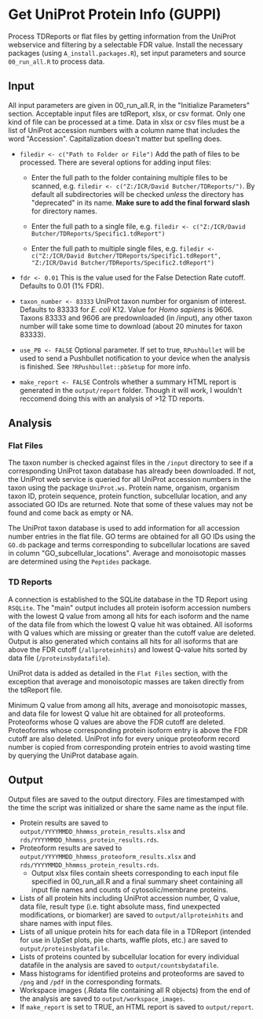 
# Get UniProt Protein Info (GUPPI)

Process TDReports or flat files by getting information from the UniProt webservice and filtering by a selectable FDR value. Install the necessary packages (using `A_install.packages.R`), set input parameters and source `00_run_all.R` to process data.

## Input

All input parameters are given in 00_run_all.R, in the "Initialize Parameters" section. Acceptable input files are tdReport, xlsx, or csv format. Only one kind of file can be processed at a time. Data in xlsx or csv files must be a list of UniProt accession numbers with a column name that includes the word "Accession". Capitalization doesn't matter but spelling does. 

- `filedir <- c("Path to Folder or File")` Add the path of files to be processed. There are several options for adding input files: 
   
    - Enter the full path to the folder containing multiple files to be scanned, e.g. `filedir <- c("Z:/ICR/David Butcher/TDReports/")`. By default all subdirectories will be checked *unless* the directory has "deprecated" in its name. **Make sure to add the final forward slash** for directory names. 

    - Enter the full path to a single file, e.g. `filedir <- c("Z:/ICR/David Butcher/TDReports/Specific1.tdReport")`

    - Enter the full path to multiple single files, e.g. `filedir <- c("Z:/ICR/David Butcher/TDReports/Specific1.tdReport", "Z:/ICR/David Butcher/TDReports/Specific2.tdReport")`

- `fdr <- 0.01` This is the value used for the False Detection Rate cutoff. Defaults to 0.01 (1% FDR).

- `taxon_number <- 83333` UniProt taxon number for organism of interest. Defaults to 83333 for *E. coli* K12. Value for *Homo sapiens* is 9606. Taxons 83333 and 9606 are predownloaded (in /input), any other taxon number will take some time to download (about 20 minutes for taxon 83333).

- `use_PB <- FALSE` Optional parameter. If set to true, `RPushbullet` will be used to send a Pushbullet notification to your device when the analysis is finished. See `?RPushbullet::pbSetup` for more info.

- `make_report <- FALSE` Controls whether a summary HTML report is generated in the `output/report` folder. Though it will work, I wouldn't reccomend doing this with an analysis of >12 TD reports.

## Analysis

### Flat Files

The taxon number is checked against files in the `/input` directory to see if a corresponding UniProt taxon database has already been downloaded. If not, the UniProt web service is queried for all UniProt accession numbers in the taxon using the package `UniProt.ws`. Protein name, organism, organism taxon ID, protein sequence, protein function, subcellular location, and any associated GO IDs are returned. Note that some of these values may not be found and come back as empty or NA. 

The UniProt taxon database is used to add information for all accession number entries in the flat file. GO terms are obtained for all GO IDs using the `GO.db` package and terms corresponding to subcellular locations are saved in column "GO_subcellular_locations". Average and monoisotopic masses are determined using the `Peptides` package.

### TD Reports

A connection is established to the SQLite database in the TD Report using `RSQLite`. The "main" output includes all protein isoform accession numbers with the lowest Q value from among all hits for each isoform and the name of the data file from which the lowest Q value hit was obtained.  All isoforms with Q values which are missing or greater than the cutoff value are deleted. Output is also generated which contains all hits for all isoforms that are above the FDR cutoff (`/allproteinhits`) and lowest Q-value hits sorted by data file (`/proteinsbydatafile`).

UniProt data is added as detailed in the `Flat Files` section, with the exception that average and monoisotopic masses are taken directly from the tdReport file.

Minimum Q value from among all hits, average and monoisotopic masses, and data file for lowest Q value hit are obtained for all proteoforms. Proteoforms whose Q values are above the FDR cutoff are deleted. Proteoforms whose corresponding protein isoform entry is above the FDR cutoff are also deleted. UniProt info for every unique proteoform record number is copied from corresponding protein entries to avoid wasting time by querying the UniProt database again.

## Output

Output files are saved to the output directory. Files are timestamped with the time the script was initialized or share the same name as the input file. 

* Protein results are saved to `output/YYYYMMDD_hhmmss_protein_results.xlsx` and `rds/YYYYMMDD_hhmmss_protein_results.rds`.
* Proteoform results are saved to `output/YYYYMMDD_hhmmss_proteoform_results.xlsx` and `rds/YYYYMMDD_hhmmss_protein_results.rds`.
  + Output xlsx files contain sheets corresponding to each input file specified in 00_run_all.R and a final summary sheet containing all input file names and counts of cytosolic/membrane proteins.
* Lists of all protein hits including UniProt accession number, Q value, data file, result type (i.e. tight absolute mass, find unexpected modifications, or biomarker) are saved to `output/allproteinhits` and share names with input files.
* Lists of all unique protein hits for each data file in a TDReport (intended for use in UpSet plots, pie charts, waffle plots, etc.) are saved to `output/proteinsbydatafile`.
* Lists of proteins counted by subcellular location for every individual datafile in the analysis are saved to `output/countsbydatafile`.
* Mass histograms for identified proteins and proteoforms are saved to `/png` and `/pdf` in the corresponding formats.
* Workspace images (.Rdata file containing all R objects) from the end of the analysis are saved to `output/workspace_images`.
* If `make_report` is set to TRUE, an HTML report is saved to `output/report`.
